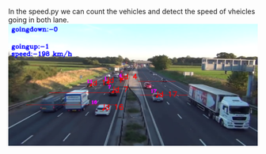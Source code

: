 In the speed.py we can count the vehicles and detect the speed of vheicles going in both lane.
![alt text](image.png)